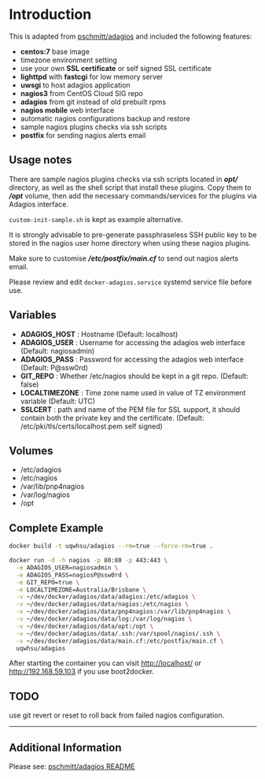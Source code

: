 # Introduction

This is adapted from [pschmitt/adagios](https://github.com/pschmitt/docker-adagios) and included the following features:

* **centos:7** base image
* timezone environment setting
* use your own **SSL certificate** or self signed SSL certificate
* **lighttpd** with **fastcgi** for low memory server
* **uwsgi** to host adagios application
* **nagios3** from CentOS Cloud SIG repo 
* **adagios** from git instead of old prebuilt rpms
* **nagios mobile** web interface
* automatic nagios configurations backup and restore
* sample nagios plugins checks via ssh scripts
* **postfix** for sending nagios alerts email

## Usage notes

There are sample nagios plugins checks via ssh scripts located in **_opt/_** directory, as well as the shell script that install these plugins.  Copy them to **_/opt_** volume, then add the necessary commands/services for the plugins via Adagios interface.

`custom-init-sample.sh` is kept as example alternative.

It is strongly advisable to pre-generate passphraseless SSH public key to be stored in the nagios user home directory when using these nagios plugins.

Make sure to customise **_/etc/postfix/main.cf_** to send out nagios alerts email.

Please review and edit `docker-adagios.service` systemd service file before use.

## Variables

- **ADAGIOS_HOST** : Hostname (Default: localhost)
- **ADAGIOS_USER** : Username for accessing the adagios web interface (Default: nagiosadmin)
- **ADAGIOS_PASS** : Password for accessing the adagios web interface (Default: P@ssw0rd)
- **GIT_REPO** : Whether /etc/nagios should be kept in a git repo. (Default: false)
- **LOCALTIMEZONE** : Time zone name used in value of TZ environment variable (Default: UTC)
- **SSLCERT** : path and name of the PEM file for SSL support, it should contain both the private key and the certificate. (Default: /etc/pki/tls/certs/localhost.pem self signed)

## Volumes

- /etc/adagios
- /etc/nagios
- /var/lib/pnp4nagios
- /var/log/nagios
- /opt

## Complete Example

```bash
docker build -t uqwhsu/adagios --rm=true --force-rm=true .

docker run -d -h nagios -p 80:80 -p 443:443 \
  -e ADAGIOS_USER=nagiosadmin \
  -e ADAGIOS_PASS=nagiosP@ssw0rd \
  -e GIT_REPO=true \
  -e LOCALTIMEZONE=Australia/Brisbane \
  -v ~/dev/docker/adagios/data/adagios:/etc/adagios \
  -v ~/dev/docker/adagios/data/nagios:/etc/nagios \
  -v ~/dev/docker/adagios/data/pnp4nagios:/var/lib/pnp4nagios \
  -v ~/dev/docker/adagios/data/log:/var/log/nagios \
  -v ~/dev/docker/adagios/data/opt:/opt \
  -v ~/dev/docker/adagios/data/.ssh:/var/spool/nagios/.ssh \
  -v ~/dev/docker/adagios/data/main.cf:/etc/postfix/main.cf \
  uqwhsu/adagios
```
After starting the container you can visit <http://localhost/> or <http://192.168.59.103> if you use boot2docker. 


## TODO

use git revert or reset to roll back from failed nagios configuration.


***

## Additional Information
Please see: [pschmitt/adagios README](https://github.com/pschmitt/docker-adagios/blob/master/README.md)
